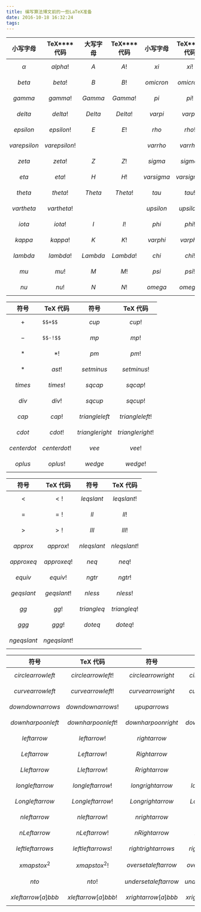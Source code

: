 ```yaml
---
title: 编写算法博文前的一些LaTeX准备
date: 2016-10-18 16:32:24
tags:
---
```






| **小写字母**       | **TeX****代码**   | **大写字母**   | **TeX****代码** | **小写字母**     | **TeX****代码** | **大写字母**    | **TeX****代码** |
| -------------- | --------------- | ---------- | ------------- | ------------ | ------------- | ----------- | ------------- |
| $$\alpha$$     | $$alpha!$$      | $$A$$      | $$A!$$        | $$xi$$       | $$xi!$$       | $$Xi$$      | $$Xi!$$       |
| $$beta$$       | $$beta!$$       | $$B$$      | $$B!$$        | $$omicron$$  | $$omicron!$$  | $$O$$       | $$O!$$        |
| $$gamma$$      | $$gamma!$$      | $$Gamma$$  | $$Gamma!$$    | $$pi$$       | $$pi!$$       | $$Pi$$      | $$Pi!$$       |
| $$delta$$      | $$delta!$$      | $$Delta$$  | $$Delta!$$    | $$varpi$$    | $$varpi!$$    |             |               |
| $$epsilon$$    | $$epsilon!$$    | $$E$$      | $$E!$$        | $$rho$$      | $$rho!$$      | $$P$$       | $$P!$$        |
| $$varepsilon$$ | $$varepsilon!$$ |            |               | $$varrho$$   | $$varrho!$$   |             |               |
| $$zeta$$       | $$zeta!$$       | $$Z$$      | $$Z!$$        | $$sigma$$    | $$sigma!$$    | $$Sigma$$   | $$Sigma!$$    |
| $$eta$$        | $$eta!$$        | $$H$$      | $$H!$$        | $$varsigma$$ | $$varsigma!$$ |             |               |
| $$theta$$      | $$theta!$$      | $$Theta$$  | $$Theta!$$    | $$tau$$      | $$tau!$$      | $$T$$       | $$T!$$        |
| $$vartheta$$   | $$vartheta!$$   |            |               | $$upsilon$$  | $$upsilon!$$  | $$Upsilon$$ | $$Upsilon!$$  |
| $$iota$$       | $$iota!$$       | $$I$$      | $$I!$$        | $$phi$$      | $$phi!$$      | $$Phi$$     | $$Phi!$$      |
| $$kappa$$      | $$kappa!$$      | $$K$$      | $$K!$$        | $$varphi$$   | $$varphi!$$   |             |               |
| $$lambda$$     | $$lambda!$$     | $$Lambda$$ | $$Lambda!$$   | $$chi$$      | $$chi!$$      | $$X$$       | $$X!$$        |
| $$mu$$         | $$mu!$$         | $$M$$      | $$M!$$        | $$psi$$      | $$psi!$$      | $$Psi$$     | $$Psi!$$      |
| $$nu$$         | $$nu!$$         | $$N$$      | $$N!$$        | $$omega$$    | $$omega!$$    | $$Omega$$   | $$Omega!$$    |



| 符号            | TeX 代码         | 符号                | TeX 代码             |
| ------------- | -------------- | ----------------- | ------------------ |
| $$+$$         | `$$+$$`        | $$cup$$           | $$cup!$$           |
| $$-$$         | `$$-!$$`       | $$mp$$            | $$mp!$$            |
| $$*$$         | $$*!$$         | $$pm$$            | $$pm!$$            |
| $$*$$         | $$ast!$$       | $$setminus$$      | $$setminus!$$      |
| $$times$$     | $$times!$$     | $$sqcap$$         | $$sqcap!$$         |
| $$div$$       | $$div!$$       | $$sqcup$$         | $$sqcup!$$         |
| $$cap$$       | $$cap!$$       | $$triangleleft$$  | $$triangleleft!$$  |
| $$cdot$$      | $$cdot!$$      | $$triangleright$$ | $$triangleright!$$ |
| $$centerdot$$ | $$centerdot!$$ | $$vee$$           | $$vee!$$           |
| $$oplus$$     | $$oplus!$$     | $$wedge$$         | $$wedge!$$         |



| 符号            | TeX 代码         | 符号            | TeX 代码         |
| ------------- | -------------- | ------------- | -------------- |
| $$<$$         | $$<!$$         | $$leqslant$$  | $$leqslant!$$  |
| $$=$$         | $$=!$$         | $$ll$$        | $$ll!$$        |
| $$>$$         | $$>!$$         | $$lll$$       | $$lll!$$       |
| $$approx$$    | $$approx!$$    | $$nleqslant$$ | $$nleqslant!$$ |
| $$approxeq$$  | $$approxeq!$$  | $$neq$$       | $$neq!$$       |
| $$equiv$$     | $$equiv!$$     | $$ngtr$$      | $$ngtr!$$      |
| $$geqslant$$  | $$geqslant!$$  | $$nless$$     | $$nless!$$     |
| $$gg$$        | $$gg!$$        | $$triangleq$$ | $$triangleq!$$ |
| $$ggg$$       | $$ggg!$$       | $$doteq$$     | $$doteq!$$     |
| $$ngeqslant$$ | $$ngeqslant!$$ |               |                |





| 符号                     | TeX 代码                  | 符号                         | TeX 代码                      | 符号                          | TeX 代码                       |
| ---------------------- | ----------------------- | -------------------------- | --------------------------- | --------------------------- | ---------------------------- |
| $$circlearrowleft$$    | $$circlearrowleft!$$    | $$circlearrowright$$       | $$circlearrowright!$$       | $$leftrightarrow$$          | $$leftrightarrow!$$          |
| $$curvearrowleft$$     | $$curvearrowleft!$$     | $$curvearrowright$$        | $$curvearrowright!$$        | $$Leftrightarrow$$          | $$Leftrightarrow!$$          |
| $$downdownarrows$$     | $$downdownarrows!$$     | $$upuparrows$$             | $$upuparrows!$$             | $$leftrightarrows$$         | $$leftrightarrows!$$         |
| $$downharpoonleft$$    | $$downharpoonleft!$$    | $$downharpoonright$$       | $$downharpoonright!$$       | $$leftrightharpoons$$       | $$leftrightharpoons!$$       |
| $$leftarrow$$          | $$leftarrow!$$          | $$rightarrow$$             | $$rightarrow!$$             | $$longleftrightarrow$$      | $$longleftrightarrow!$$      |
| $$Leftarrow$$          | $$Leftarrow!$$          | $$Rightarrow$$             | $$Rightarrow!$$             | $$Longleftrightarrow$$      | $$Longleftrightarrow!$$      |
| $$Lleftarrow$$         | $$Lleftarrow!$$         | $$Rrightarrow$$            | $$Rrightarrow!$$            | $$nleftrightarrow$$         | $$nleftrightarrow!$$         |
| $$longleftarrow$$      | $$longleftarrow!$$      | $$longrightarrow$$         | $$longrightarrow!$$         | $$nLeftrightarrow$$         | $$nLeftrightarrow!$$         |
| $$Longleftarrow$$      | $$Longleftarrow!$$      | $$Longrightarrow$$         | $$Longrightarrow!$$         | $$nearrow$$                 | $$nearrow!$$                 |
| $$nleftarrow$$         | $$nleftarrow!$$         | $$nrightarrow$$            | $$nrightarrow!$$            | $$nwarrow$$                 | $$nwarrow!$$                 |
| $$nLeftarrow$$         | $$nLeftarrow!$$         | $$nRightarrow$$            | $$nRightarrow!$$            | $$searrow$$                 | $$searrow!$$                 |
| $$leftleftarrows$$     | $$leftleftarrows!$$     | $$rightrightarrows$$       | $$rightrightarrows!$$       | $$swarrow$$                 | $$swarrow!$$                 |
| $$x mapsto x^2 $$      | $$x mapsto x^2 !$$      | $$overset{a}{leftarrow}$$  | $$overset{a}{leftarrow}!$$  | $$overset{a}{rightarrow}$$  | $$overset{a}{rightarrow}!$$  |
| $$n to $$              | $$n to !$$              | $$underset{a}{leftarrow}$$ | $$underset{a}{leftarrow}!$$ | $$underset{a}{rightarrow}$$ | $$underset{a}{rightarrow}!$$ |
| $$xleftarrow[a]{bbb}$$ | $$xleftarrow[a]{bbb}!$$ | $$xrightarrow[a]{bbb}$$    | $$xrightarrow[a]{bbb}!$$    |                             |                              |





